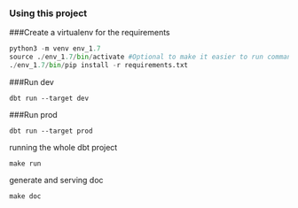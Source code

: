### Using this project

###Create a virtualenv for the requirements
```python
python3 -m venv env_1.7
source ./env_1.7/bin/activate #Optional to make it easier to run commands
./env_1.7/bin/pip install -r requirements.txt
```

###Run dev
```
dbt run --target dev
```

###Run prod
```
dbt run --target prod
```

running the whole dbt project
```
make run
```

generate and serving doc
```
make doc
```